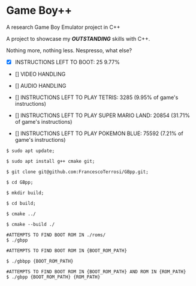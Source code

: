 # Game Boy++

A research Game Boy Emulator project in C++



A project to showcase my ***OUTSTANDING*** skills with C++.

Nothing more, nothing less. Nespresso, what else?


- [x] INSTRUCTIONS LEFT TO BOOT:  25   9.77%

- [] VIDEO HANDLING

- [] AUDIO HANDLING

- [] INSTRUCTIONS LEFT TO PLAY TETRIS:    3285    (9.95% of game's instructions)

- [] INSTRUCTIONS LEFT TO PLAY SUPER MARIO LAND:  20854   (31.71% of game's instructions)

- [] INSTRUCTIONS LEFT TO PLAY POKEMON BLUE:  75592   (7.21% of game's instructions)


```
$ sudo apt update;

$ sudo apt install g++ cmake git;

$ git clone git@github.com:FrancescoTerrosi/GBpp.git;

$ cd GBpp;

$ mkdir build;

$ cd build;

$ cmake ../

$ cmake --build ./

#ATTEMPTS TO FIND BOOT ROM IN ./roms/
$ ./gbpp

#ATTEMPTS TO FIND BOOT ROM IN {BOOT_ROM_PATH}

$ ./gbbpp {BOOT_ROM_PATH}

#ATTEMPTS TO FIND BOOT ROM IN {BOOT_ROM_PATH} AND ROM IN {ROM_PATH}
$ ./gbpp {BOOT_ROM_PATH} {ROM_PATH} 

```

